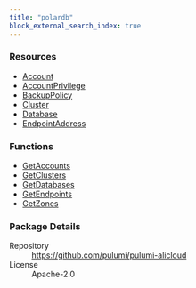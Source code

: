 ```yaml
---
title: "polardb"
block_external_search_index: true
---
```


<!-- WARNING: this file was generated by Pulumi Docs Generator. -->
<!-- Do not edit by hand unless you're certain you know what you are doing! -->



<h3>Resources</h3>
<ul class="api">
    <li><a href="account" title="Account"><span class="symbol resource"></span>Account</a></li>
    <li><a href="accountprivilege" title="AccountPrivilege"><span class="symbol resource"></span>AccountPrivilege</a></li>
    <li><a href="backuppolicy" title="BackupPolicy"><span class="symbol resource"></span>BackupPolicy</a></li>
    <li><a href="cluster" title="Cluster"><span class="symbol resource"></span>Cluster</a></li>
    <li><a href="database" title="Database"><span class="symbol resource"></span>Database</a></li>
    <li><a href="endpointaddress" title="EndpointAddress"><span class="symbol resource"></span>EndpointAddress</a></li>
</ul>

<h3>Functions</h3>
<ul class="api">
    <li><a href="getaccounts" title="GetAccounts"><span class="symbol function"></span>GetAccounts</a></li>
    <li><a href="getclusters" title="GetClusters"><span class="symbol function"></span>GetClusters</a></li>
    <li><a href="getdatabases" title="GetDatabases"><span class="symbol function"></span>GetDatabases</a></li>
    <li><a href="getendpoints" title="GetEndpoints"><span class="symbol function"></span>GetEndpoints</a></li>
    <li><a href="getzones" title="GetZones"><span class="symbol function"></span>GetZones</a></li>
</ul>

<h3>Package Details</h3>
<dl class="package-details">
	<dt>Repository</dt>
	<dd><a href="https://github.com/pulumi/pulumi-alicloud">https://github.com/pulumi/pulumi-alicloud</a></dd>
	<dt>License</dt>
	<dd>Apache-2.0</dd>
    
</dl>

